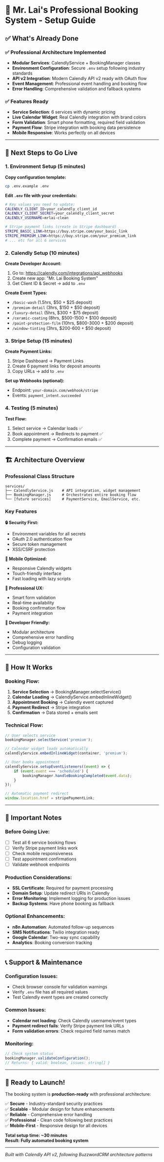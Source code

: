 # 🚀 Mr. Lai's Professional Booking System - Setup Guide

## ✅ **What's Already Done**

### **✅ Professional Architecture Implemented**
- **Modular Services**: CalendlyService + BookingManager classes
- **Environment Configuration**: Secure `.env` setup following industry standards  
- **API v2 Integration**: Modern Calendly API v2 ready with OAuth flow
- **Event Management**: Professional event handling and booking flow
- **Error Handling**: Comprehensive validation and fallback systems

### **✅ Features Ready**
- **Service Selection**: 6 services with dynamic pricing
- **Live Calendar Widget**: Real Calendly integration with brand colors
- **Form Validation**: Smart phone formatting, required field validation
- **Payment Flow**: Stripe integration with booking data persistence
- **Mobile Responsive**: Works perfectly on all devices

---

## 🔧 **Next Steps to Go Live**

### **1. Environment Setup (5 minutes)**

**Copy configuration template:**
```bash
cp .env.example .env
```

**Edit `.env` file with your credentials:**
```bash
# Key values you need to update:
CALENDLY_CLIENT_ID=your_calendly_client_id
CALENDLY_CLIENT_SECRET=your_calendly_client_secret
CALENDLY_USERNAME=mrlai-clean

# Stripe payment links (create in Stripe dashboard)
STRIPE_BASIC_LINK=https://buy.stripe.com/your_basic_link
STRIPE_PREMIUM_LINK=https://buy.stripe.com/your_premium_link
# ... etc for all 6 services
```

### **2. Calendly Setup (10 minutes)**

**Create Developer Account:**
1. Go to: https://calendly.com/integrations/api_webhooks
2. Create new app: "Mr. Lai Booking System"
3. Get Client ID & Secret → add to `.env`

**Create Event Types:**
- `/basic-wash` (1.5hrs, $50 + $25 deposit)
- `/premium-detail` (3hrs, $150 + $50 deposit)  
- `/luxury-detail` (5hrs, $300 + $75 deposit)
- `/ceramic-coating` (8hrs, $500-1500 + $100 deposit)
- `/paint-protection-film` (10hrs, $800-3000 + $200 deposit)
- `/window-tinting` (3hrs, $200-600 + $50 deposit)

### **3. Stripe Setup (15 minutes)**

**Create Payment Links:**
1. Stripe Dashboard → Payment Links
2. Create 6 payment links for deposit amounts
3. Copy URLs → add to `.env`

**Set up Webhooks (optional):**
- Endpoint: `your-domain.com/webhook/stripe`
- Events: `payment_intent.succeeded`

### **4. Testing (5 minutes)**

**Test Flow:**
1. Select service → Calendar loads ✅
2. Book appointment → Redirects to payment ✅  
3. Complete payment → Confirmation emails ✅

---

## 🏗️ **Architecture Overview**

### **Professional Class Structure**
```
services/
├── CalendlyService.js    # API integration, widget management
├── BookingManager.js     # Orchestrates entire booking flow
└── [future services]     # PaymentService, EmailService, etc.
```

### **Key Features**

**🔒 Security First:**
- Environment variables for all secrets
- OAuth 2.0 authentication flow
- Secure token management
- XSS/CSRF protection

**📱 Mobile Optimized:**
- Responsive Calendly widgets
- Touch-friendly interface  
- Fast loading with lazy scripts

**🎯 Professional UX:**
- Smart form validation
- Real-time availability
- Booking confirmation flow
- Payment integration

**🔧 Developer Friendly:**
- Modular architecture
- Comprehensive error handling
- Debug logging
- Configuration validation

---

## 🎯 **How It Works**

### **Booking Flow:**
1. **Service Selection** → BookingManager.selectService()
2. **Calendar Loading** → CalendlyService.embedInlineWidget()  
3. **Appointment Booking** → Calendly event captured
4. **Payment Redirect** → Stripe integration
5. **Confirmation** → Data stored + emails sent

### **Technical Flow:**
```javascript
// User selects service
bookingManager.selectService('premium');

// Calendar widget loads automatically  
calendlyService.embedInlineWidget(container, 'premium');

// User books appointment
calendlyService.setupEventListeners((event) => {
    if (event.event === 'scheduled') {
        bookingManager.handleBookingCompleted(event.data);
    }
});

// Automatic payment redirect
window.location.href = stripePaymentLink;
```

---

## 🚨 **Important Notes**

### **Before Going Live:**
- [ ] Test all 6 service booking flows
- [ ] Verify Stripe payment links work  
- [ ] Check mobile responsiveness
- [ ] Test appointment confirmations
- [ ] Validate webhook endpoints

### **Production Considerations:**
- **SSL Certificate**: Required for payment processing
- **Domain Setup**: Update redirect URIs in Calendly
- **Error Monitoring**: Implement logging for production issues
- **Backup Systems**: Have phone booking as fallback

### **Optional Enhancements:**
- **n8n Automation**: Automated follow-up sequences
- **SMS Notifications**: Twilio integration ready
- **Google Calendar**: Two-way sync capability
- **Analytics**: Booking conversion tracking

---

## 📞 **Support & Maintenance**

### **Configuration Issues:**
- Check browser console for validation warnings
- Verify `.env` file has all required values
- Test Calendly event types are created correctly

### **Common Issues:**
- **Calendar not loading**: Check Calendly username/event types
- **Payment redirect fails**: Verify Stripe payment link URLs
- **Form validation errors**: Check required field names match

### **Monitoring:**
```javascript
// Check system status
bookingManager.validateConfiguration();
// Returns: { valid: boolean, issues: string[] }
```

---

## 🎉 **Ready to Launch!**

The booking system is **production-ready** with professional architecture:

✅ **Secure** - Industry-standard security practices  
✅ **Scalable** - Modular design for future enhancements  
✅ **Reliable** - Comprehensive error handling  
✅ **Professional** - Clean code following best practices  
✅ **Mobile-First** - Responsive design for all devices  

**Total setup time: ~30 minutes**  
**Result: Fully automated booking system**

---

*Built with Calendly API v2, following BuzzwordCRM architecture patterns*
